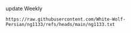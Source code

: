update Weekly

  	https://raw.githubusercontent.com/White-Wolf-Persian/ng1133/refs/heads/main/ng1133.txt
